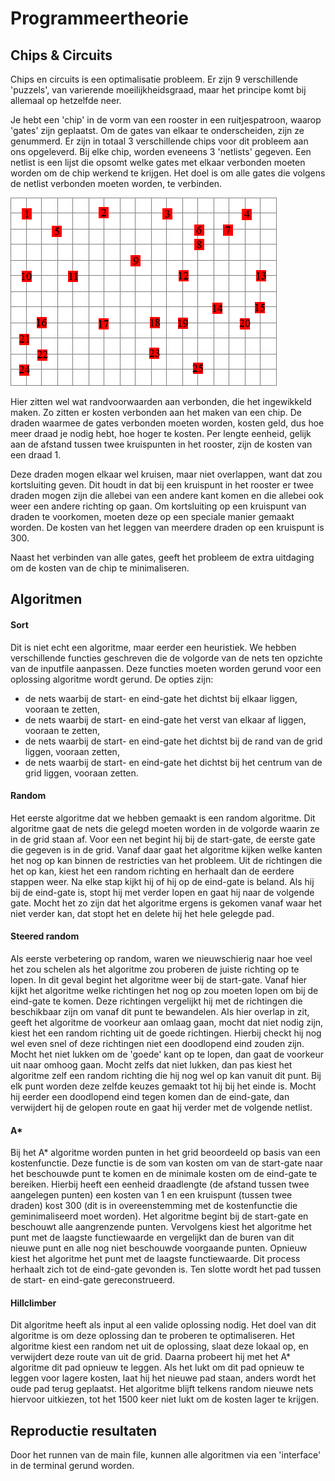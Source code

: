 # Programmeertheorie

 ## Chips & Circuits

 Chips en circuits is een optimalisatie probleem.
 Er zijn 9 verschillende 'puzzels', van varierende moeilijkheidsgraad, maar het principe komt bij allemaal op hetzelfde neer.

 Je hebt een 'chip' in de vorm van een rooster in een ruitjespatroon, waarop 'gates' zijn geplaatst.
 Om de gates van elkaar te onderscheiden, zijn ze genummerd.
 Er zijn in totaal 3 verschillende chips voor dit probleem aan ons opgeleverd.
 Bij elke chip, worden eveneens 3 'netlists' gegeven.
 Een netlist is een lijst die opsomt welke gates met elkaar verbonden moeten worden om de chip werkend te krijgen.
 Het doel is om alle gates die volgens de netlist verbonden moeten worden, te verbinden.

 ![lege chip](./docs/images/voorbeeld_chip.gif "Lege chip")

 Hier zitten wel wat randvoorwaarden aan verbonden, die het ingewikkeld maken.
 Zo zitten er kosten verbonden aan het maken van een chip.
 De draden waarmee de gates verbonden moeten worden, kosten geld, dus hoe meer draad je nodig hebt, hoe hoger te kosten.
 Per lengte eenheid, gelijk aan de afstand tussen twee kruispunten in het rooster, zijn de kosten van een draad 1.

 Deze draden mogen elkaar wel kruisen, maar niet overlappen, want dat zou kortsluiting geven.
 Dit houdt in dat bij een kruispunt in het rooster er twee draden mogen zijn die allebei van een andere kant komen en die allebei ook weer een andere richting op gaan.
 Om kortsluiting op een kruispunt van draden te voorkomen, moeten deze op een speciale manier gemaakt worden.
 De kosten van het leggen van meerdere draden op een kruispunt is 300.

 Naast het verbinden van alle gates, geeft het probleem de extra uitdaging om de kosten van de chip te minimaliseren.

 ## Algoritmen

 #### Sort
 Dit is niet echt een algoritme, maar eerder een heuristiek.
 We hebben verschillende functies geschreven die de volgorde van de nets ten opzichte van de inputfile aanpassen.
 Deze functies moeten worden gerund voor een oplossing algoritme wordt gerund.
 De opties zijn:
 - de nets waarbij de start- en eind-gate het dichtst bij elkaar liggen, vooraan te zetten,
 - de nets waarbij de start- en eind-gate het verst van elkaar af liggen, vooraan te zetten,
 - de nets waarbij de start- en eind-gate het dichtst bij de rand van de grid liggen, vooraan zetten,
 - de nets waarbij de start- en eind-gate het dichtst bij het centrum van de grid liggen, vooraan zetten.

 #### Random
 Het eerste algoritme dat we hebben gemaakt is een random algoritme.
 Dit algoritme gaat de nets die gelegd moeten worden in de volgorde waarin ze in de grid staan af.
 Voor een net begint hij bij de start-gate, de eerste gate die gegeven is in de grid.
 Vanaf daar gaat het algoritme kijken welke kanten het nog op kan binnen de restricties van het probleem.
 Uit de richtingen die het op kan, kiest het een random richting en herhaalt dan de eerdere stappen weer.
 Na elke stap kijkt hij of hij op de eind-gate is beland.
 Als hij bij de eind-gate is, stopt hij met verder lopen en gaat hij naar de volgende gate.
 Mocht het zo zijn dat het algoritme ergens is gekomen vanaf waar het niet verder kan, dat stopt het en delete hij het hele gelegde pad.

 #### Steered random
 Als eerste verbetering op random, waren we nieuwschierig naar hoe veel het zou schelen als het algoritme zou proberen de juiste richting op te lopen.
 In dit geval begint het algoritme weer bij de start-gate.
 Vanaf hier kijkt het algoritme welke richtingen het nog op zou moeten lopen om bij de eind-gate te komen.
 Deze richtingen vergelijkt hij met de richtingen die beschikbaar zijn om vanaf dit punt te bewandelen.
 Als hier overlap in zit, geeft het algoritme de voorkeur aan omlaag gaan, mocht dat niet nodig zijn, kiest het een random richting uit de goede richtingen.
 Hierbij checkt hij nog wel even snel of deze richtingen niet een doodlopend eind zouden zijn.
 Mocht het niet lukken om de 'goede' kant op te lopen, dan gaat de voorkeur uit naar omhoog gaan.
 Mocht zelfs dat niet lukken, dan pas kiest het algoritme zelf een random richting die hij nog wel op kan vanuit dit punt.
 Bij elk punt worden deze zelfde keuzes gemaakt tot hij bij het einde is.
 Mocht hij eerder een doodlopend eind tegen komen dan de eind-gate, dan verwijdert hij de gelopen route en gaat hij verder met de volgende netlist.

 #### A*
 Bij het A* algoritme worden punten in het grid beoordeeld op basis van een kostenfunctie.
 Deze functie is de som van kosten om van de start-gate naar het beschouwde punt te komen en de minimale kosten om de eind-gate te bereiken.
 Hierbij heeft een eenheid draadlengte (de afstand tussen twee aangelegen punten) een kosten van 1 en een kruispunt (tussen twee draden) kost 300 (dit is in overeenstemming met de kostenfunctie die geminimaliseerd moet worden).
 Het algoritme begint bij de start-gate en beschouwt alle aangrenzende punten. Vervolgens kiest het algoritme het punt met de laagste functiewaarde en vergelijkt dan de buren van dit nieuwe punt en alle nog niet beschouwde voorgaande punten.
 Opnieuw kiest het algoritme het punt met de laagste functiewaarde.
 Dit process herhaalt zich tot de eind-gate gevonden is.
 Ten slotte wordt het pad tussen de start- en eind-gate gereconstrueerd.

 #### Hillclimber
 Dit algoritme heeft als input al een valide oplossing nodig.
 Het doel van dit algoritme is om deze oplossing dan te proberen te optimaliseren.
 Het algoritme kiest een random net uit de oplossing, slaat deze lokaal op, en verwijdert deze route van uit de grid.
 Daarna probeert hij met het A* algoritme dit pad opnieuw te leggen.
 Als het lukt om dit pad opnieuw te leggen voor lagere kosten, laat hij het nieuwe pad staan, anders wordt het oude pad terug geplaatst.
 Het algoritme blijft telkens random nieuwe nets hiervoor uitkiezen, tot het 1500 keer niet lukt om de kosten lager te krijgen.

 ## Reproductie resultaten
 Door het runnen van de main file, kunnen alle algoritmen via een 'interface' in de terminal gerund worden.
